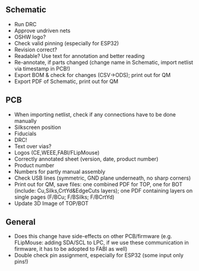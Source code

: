 ## Schematic

* Run DRC
* Approve undriven nets
* OSHW logo?
* Check valid pinning (especially for ESP32)
* Revision correct?
* Readable? Use text for annotation and better reading
* Re-annotate, if parts changed (change name in Schematic, import netlist via timestamp in PCB!)
* Export BOM & check for changes (CSV->ODS); print out for QM
* Export PDF of Schematic, print out for QM

## PCB

* When importing netlist, check if any connections have to be done manually
* Silkscreen position
* Fiducials
* DRC!
* Text over vias?
* Logos (CE,WEEE,FABI/FLipMouse)
* Correctly annotated sheet (version, date, product number)
* Product number
* Numbers for partly manual assembly
* Check USB lines (symmetric, GND plane underneath, no sharp corners)
* Print out for QM, save files: one combined PDF for TOP, one for BOT (include: Cu,Silks,CrtYd&EdgeCuts layers); one PDF containing layers on single pages (F/BCu; F/BSilks; F/BCrtYd)
* Update 3D Image of TOP/BOT

## General

* Does this change have side-effects on other PCB/firmware (e.g. FLipMouse: adding SDA/SCL to LPC, if we use these communication in firmware, it has to be adopted to FABI as well)
* Double check pin assignment, especially for ESP32 (some input only pins!)
